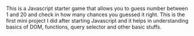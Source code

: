 This is a Javascript starter game that allows you to guess number between 1 and 20 and check in how many chances you guessed it right.
This is the first mini project I did after starting Javascript and it helps in understanding basics of DOM, functions, query selector and other basic stuffs. 
